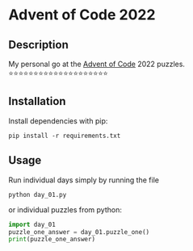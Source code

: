 # Advent of Code 2022

## Description
My personal go at the [Advent of Code](https://adventofcode.com/) 2022 puzzles.  
⭐⭐⭐⭐⭐⭐⭐⭐⭐⭐⭐⭐⭐⭐⭐⭐⭐⭐⭐⭐

## Installation
Install dependencies with pip:
```console
pip install -r requirements.txt
```

## Usage
Run individual days simply by running the file
```console
python day_01.py
```
or individual puzzles from python:
```python
import day_01
puzzle_one_answer = day_01.puzzle_one()
print(puzzle_one_answer)
```